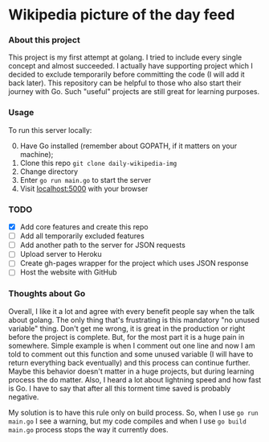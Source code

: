# Wikipedia picture of the day feed

### About this project

This project is my first attempt at golang. I tried to include every single concept and almost succeeded. I actually have supporting project which I decided to exclude temporarily before committing the code (I will add it back later). This repository can be helpful to those who also start their journey with Go. Such "useful" projects are still great for learning purposes.

### Usage

To run this server locally:

0. Have Go installed (remember about GOPATH, if it matters on your machine);
1. Clone this repo `git clone daily-wikipedia-img`
2. Change directory
3. Enter `go run main.go` to start the server
4. Visit [localhost:5000](https://localhost:5000) with your browser

### TODO

- [x] Add core features and create this repo
- [ ] Add all temporarily excluded features
- [ ] Add another path to the server for JSON requests
- [ ] Upload server to Heroku
- [ ] Create gh-pages wrapper for the project which uses JSON response
- [ ] Host the website with GitHub

### Thoughts about Go

Overall, I like it a lot and agree with every benefit people say when the talk about golang. The only thing that's frustrating is this mandatory "no unused variable" thing. Don't get me wrong, it is great in the production or right before the project is complete. But, for the most part it is a huge pain in somewhere. Simple example is when I comment out one line and now I am told to comment out this function and some unused variable (I will have to return everything back eventually) and this process can continue further. Maybe this behavior doesn't matter in a huge projects, but during learning process the do matter. Also, I heard a lot about lightning speed and how fast is Go. I have to say that after all this torment time saved is probably negative.

My solution is to have this rule only on build process. So, when I use `go run main.go` I see a warning, but my code compiles and when I use `go build main.go` process stops the way it currently does.
